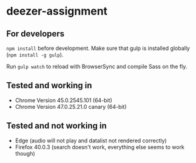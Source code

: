 # deezer-assignment

## For developers

`npm install` before development. Make sure that gulp is installed globally (`npm install -g gulp`).

Run `gulp watch` to reload with BrowserSync and compile Sass on the fly.

## Tested and working in

- Chrome Version 45.0.2545.101 (64-bit)
- Chrome Version 47.0.25.21.0 canary (64-bit)

## Tested and not working in

- Edge (audio will not play and datalist not rendered correctly)
- Firefox  40.0.3 (search doesn't work, everything else seems to work though)